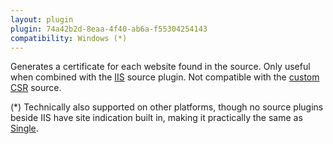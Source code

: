```yaml
---
layout: plugin
plugin: 74a42b2d-8eaa-4f40-ab6a-f55304254143
compatibility: Windows (*)
---
```

Generates a certificate for each website found in the source. Only useful when combined with the [IIS](/reference/plugins/source/IIS) source plugin. Not compatible with the [custom CSR](/reference/plugins/source/csr) source.

(*) Technically also supported on other platforms, though no source plugins beside IIS have site indication built in, making it practically the same as [Single](/single.md).
